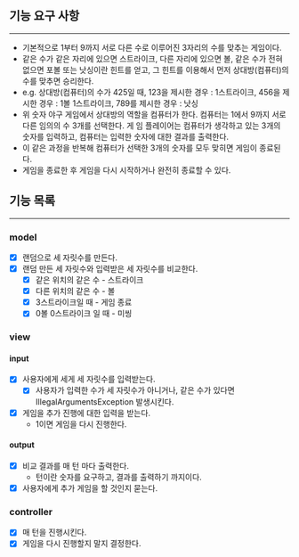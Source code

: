 ## 기능 요구 사항

---

- 기본적으로 1부터 9까지 서로 다른 수로 이루어진 3자리의 수를 맞추는 게임이다.
- 같은 수가 같은 자리에 있으면 스트라이크, 다른 자리에 있으면 볼, 같은 수가 전혀 없으면 포볼 또는 낫싱이란 힌트를 얻고, 그 힌트를 이용해서 먼저 상대방(컴퓨터)의 수를 맞추면 승리한다.
- e.g. 상대방(컴퓨터)의 수가 425일 때, 123을 제시한 경우 : 1스트라이크, 456을 제시한 경우 : 1볼 1스트라이크, 789를 제시한 경우 : 낫싱
- 위 숫자 야구 게임에서 상대방의 역할을 컴퓨터가 한다. 컴퓨터는 1에서 9까지 서로 다른 임의의 수 3개를 선택한다. 게 임 플레이어는 컴퓨터가 생각하고 있는 3개의 숫자를 입력하고, 컴퓨터는 입력한 숫자에 대한 결과를 출력한다.
- 이 같은 과정을 반복해 컴퓨터가 선택한 3개의 숫자를 모두 맞히면 게임이 종료된다.
- 게임을 종료한 후 게임을 다시 시작하거나 완전히 종료할 수 있다.

## 기능 목록

---

### model
- [X] 랜덤으로 세 자릿수를 만든다.
- [X] 랜덤 만든 세 자릿수와 입력받은 세 자릿수를 비교한다. 
  - [X] 같은 위치의 같은 수 - 스트라이크
  - [X] 다른 위치의 같은 수 - 볼
  - [X] 3스트라이크일 때 - 게임 종료
  - [X] 0볼 0스트라이크 일 때 - 미씽 

### view
#### input
- [X] 사용자에게 세게 세 자릿수를 입력받는다.
  - [X] 사용자가 입력한 수가 세 자릿수가 아니거나, 같은 수가 있다면 IllegalArgumentsException 발생시킨다.
- [X] 게임을 추가 진행에 대한 입력을 받는다.
  - 1이면 게임을 다시 진행한다.

#### output
- [X] 비교 결과를 매 턴 마다 출력한다.
  - 턴이란 숫자를 요구하고, 결과를 출력하기 까지이다.
- [X] 사용자에게 추가 게임을 할 것인지 묻는다.

### controller
- [X] 매 턴을 진행시킨다.
- [X] 게임을 다시 진행할지 말지 결정한다.